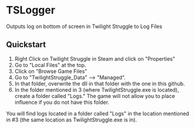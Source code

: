 # TSLogger
Outputs log on bottom of screen in Twilight Struggle to Log Files

## Quickstart

1. Right Click on Twilight Struggle in Steam and click on "Properties"
2. Go to "Local Files" at the top.
3. Click on "Browse Game Files"
4. Go to "TwilightStruggle_Data" --> "Managed".
5. In that folder, overwrite the dll in that folder with the one in this github.
6. In the folder mentioned in 3 (where TwilightStruggle.exe is located), create a folder called "Logs." The game will not allow you to place influence if you do not have this folder.

You will find logs located in a folder called "Logs" in the location mentioned in #3 (the same location as TwilightStruggle.exe is in).
